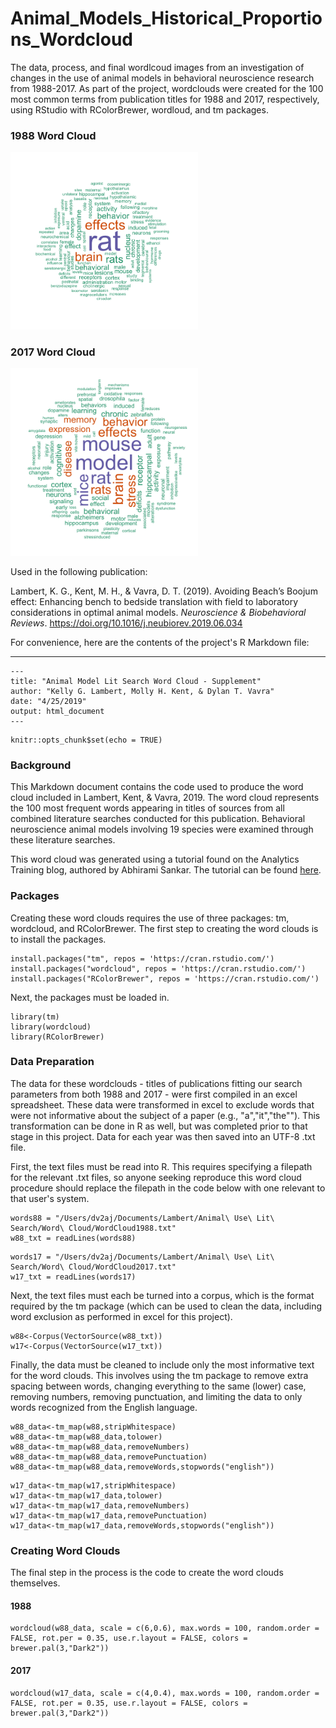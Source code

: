 # Animal_Models_Historical_Proportions_Wordcloud
The data, process, and final wordlcoud images from an investigation of changes in the use of animal models in behavioral neuroscience research from 1988-2017. As part of the project, wordclouds were created for the 100 most common terms from publication titles for 1988 and 2017, respectively, using RStudio with RColorBrewer, wordloud, and tm packages.

### 1988 Word Cloud

<img src="./WordCloud1988.png" alt="1988 Word Cloud" title="1988 Word Cloud" width=300 height="auto">

### 2017 Word Cloud

<img src="./WordCloud2017.png" alt="2017 Word Cloud" title="2017 Word Cloud" width=300 height="auto">

Used in the following publication:

Lambert, K. G., Kent, M. H., & Vavra, D. T. (2019). Avoiding Beach’s Boojum effect: Enhancing bench to bedside translation with field to laboratory considerations in optimal animal models. *Neuroscience & Biobehavioral Reviews*. https://doi.org/10.1016/j.neubiorev.2019.06.034

For convenience, here are the contents of the project's R Markdown file:

---

```
---
title: "Animal Model Lit Search Word Cloud - Supplement"
author: "Kelly G. Lambert, Molly H. Kent, & Dylan T. Vavra"
date: "4/25/2019"
output: html_document
---
```

```{r setup, include=FALSE}
knitr::opts_chunk$set(echo = TRUE)
```

### Background

This Markdown document contains the code used to produce the word cloud included in Lambert, Kent, & Vavra, 2019. The word cloud represents the 100 most frequent words appearing in titles of sources from all combined literature searches conducted for this publication. Behavioral neuroscience animal models involving 19 species were examined through these literature searches.

This word cloud was generated using a tutorial found on the Analytics Training blog, authored by Abhirami Sankar. The tutorial can be found [here](https://analyticstraining.com/how-to-create-a-word-cloud-in-r/).


### Packages

Creating these word clouds requires the use of three packages: tm, wordcloud, and RColorBrewer. The first step to creating the word clouds is to install the packages.

```{r install packages, eval=FALSE}
install.packages("tm", repos = 'https://cran.rstudio.com/')
install.packages("wordcloud", repos = 'https://cran.rstudio.com/')
install.packages("RColorBrewer", repos = 'https://cran.rstudio.com/')
```

Next, the packages must be loaded in.

```{r load packages}
library(tm)
library(wordcloud)
library(RColorBrewer)
```

### Data Preparation

The data for these wordclouds - titles of publications fitting our search parameters from both 1988 and 2017 - were first compiled in an excel spreadsheet. These data were transformed in excel to exclude words that were not informative about the subject of a paper (e.g., "a","it","the""). This transformation can be done in R as well, but was completed prior to that stage in this project. Data for each year was then saved into an UTF-8 .txt file.

First, the text files must be read into R. This requires specifying a filepath for the relevant .txt files, so anyone seeking reproduce this word cloud procedure should replace the filepath in the code below with one relevant to that user's system.

```{r data pulling 88, warning=FALSE}
words88 = "/Users/dv2aj/Documents/Lambert/Animal\ Use\ Lit\ Search/Word\ Cloud/WordCloud1988.txt"
w88_txt = readLines(words88)
```

```{r data pulling 17, warning=FALSE}
words17 = "/Users/dv2aj/Documents/Lambert/Animal\ Use\ Lit\ Search/Word\ Cloud/WordCloud2017.txt"
w17_txt = readLines(words17)
```

Next, the text files must each be turned into a corpus, which is the format required by the tm package (which can be used to clean the data, including word exclusion as performed in excel for this project).

```{r corpus creation}
w88<-Corpus(VectorSource(w88_txt))
w17<-Corpus(VectorSource(w17_txt))
```

Finally, the data must be cleaned to include only the most informative text for the word clouds. This involves using the tm package to remove extra spacing between words, changing everything to the same (lower) case, removing numbers, removing punctuation, and limiting the data to only words recognized from the English language.


```{r clean 88 data, warning=FALSE}
w88_data<-tm_map(w88,stripWhitespace)
w88_data<-tm_map(w88_data,tolower)
w88_data<-tm_map(w88_data,removeNumbers)
w88_data<-tm_map(w88_data,removePunctuation)
w88_data<-tm_map(w88_data,removeWords,stopwords("english"))
```

```{r clean 17 data, warning=FALSE}
w17_data<-tm_map(w17,stripWhitespace)
w17_data<-tm_map(w17_data,tolower)
w17_data<-tm_map(w17_data,removeNumbers)
w17_data<-tm_map(w17_data,removePunctuation)
w17_data<-tm_map(w17_data,removeWords,stopwords("english"))
```


### Creating Word Clouds

The final step in the process is the code to create the word clouds themselves.

#### 1988

```{r 1988 cloud}
wordcloud(w88_data, scale = c(6,0.6), max.words = 100, random.order = FALSE, rot.per = 0.35, use.r.layout = FALSE, colors = brewer.pal(3,"Dark2"))
```

#### 2017

```{r 2017 cloud}
wordcloud(w17_data, scale = c(4,0.4), max.words = 100, random.order = FALSE, rot.per = 0.35, use.r.layout = FALSE, colors = brewer.pal(3,"Dark2"))
```

